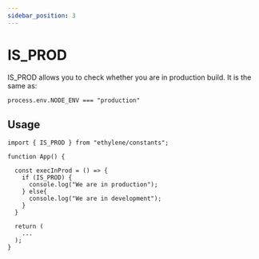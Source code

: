 ```yaml
---
sidebar_position: 3
---
```


# IS_PROD

IS_PROD allows you to check whether you are in production build. It is the same as:

`process.env.NODE_ENV === "production"`

## Usage

```tsx
import { IS_PROD } from "ethylene/constants";

function App() {

  const execInProd = () => {
    if (IS_PROD) {
      console.log("We are in production");
    } else{
      console.log("We are in development");
    }
  }

  return (
    ...
  );
}
```
